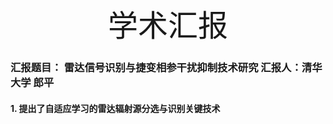 <div align='center'>
  <font size='70'> 学术汇报</font>
</div>

### 汇报题目： 雷达信号识别与捷变相参干扰抑制技术研究  汇报人：清华大学 郎平

#### 1. 提出了自适应学习的雷达辐射源分选与识别关键技术

